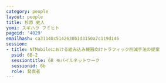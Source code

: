 ```yaml
---
category: people
layout: people
title: 杉原 史人
yomi: スギハラ フミヒト
pageid: '4029'
emailhash: ca31148c5142630b1d3150a7c119d146
session:
- title: NTMobileにおける組み込み機器向けトラフィック削減手法の提案
  psid: 6B-2
  sessiontitle: 6B モバイルネットワーク
  sessionid: 6b
  role: 発表者
---
```

